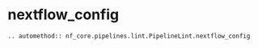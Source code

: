 # nextflow_config

```{eval-rst}
.. automethod:: nf_core.pipelines.lint.PipelineLint.nextflow_config
```
